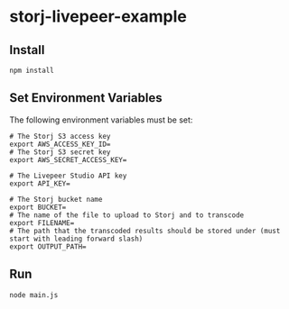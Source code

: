 # storj-livepeer-example

## Install

```
npm install
```

## Set Environment Variables

The following environment variables must be set:

```
# The Storj S3 access key
export AWS_ACCESS_KEY_ID=
# The Storj S3 secret key
export AWS_SECRET_ACCESS_KEY=

# The Livepeer Studio API key
export API_KEY=

# The Storj bucket name
export BUCKET=
# The name of the file to upload to Storj and to transcode
export FILENAME=
# The path that the transcoded results should be stored under (must start with leading forward slash)
export OUTPUT_PATH=
```

## Run

```
node main.js
```